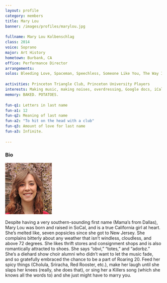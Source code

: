 ```yaml
---
layout: profile
category: members
title: Mary Lou
banner: /images/profiles/marylou.jpg

fullname: Mary Lou Kolbenschlag
class: 2014
voice: Soprano
major: Art History
hometown: Burbank, CA
office: Performance Director
arrangements: 
solos: Bleeding Love, Spaceman, Speechless, Someone Like You, The Way I Am

activities: Princeton Triangle Club, Princeton University Players
interests: Making music, making noises, overdressing, Google docs, iCal, memes, reminding everyone west coast = best coast
memory: BAKED. POTATOES.

fun-q1: Letters in last name
fun-a1: 12
fun-q2: Meaning of last name
fun-a2: "To hit on the head with a club"
fun-q3: Amount of love for last name
fun-a3: Infinite.

---
```


### Bio

![Mary Lou](/images/members/current/marylou.jpg)

Despite having a very southern-sounding first name (Mama’s from
Dallas), Mary Lou was born and raised in SoCal, and is a true
California girl at heart. She’s melted like, seven popsicles since she
got to New Jersey. She complains bitterly about any weather that isn’t
windless, cloudless, and above 72 degrees. She likes thrift stores and
consignment shops and is also romantically attracted to shoes. She
says “obvi,” “totes,” and “adorbz.” She’s a diehard show choir alumni
who didn’t want to let the music fade, and so gratefully embraced the
chance to be a part of Roaring 20. Feed her spicy things (Cholula,
Sriracha, Red Rooster, etc.), make her laugh until she slaps her knees
(really, she does that), or sing her a Killers song (which she knows
all the words to) and she just might have to marry you.
